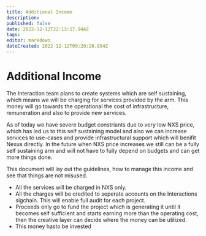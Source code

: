 ```yaml
---
title: Additional Income
description: 
published: false
date: 2022-12-12T22:13:17.944Z
tags: 
editor: markdown
dateCreated: 2022-12-12T09:20:20.854Z
---
```


# Additional Income
The Interaction team plans to create systems which are self sustaining, which means we will be charging for services provided by the arm. This money will go towards the operational the cost of infrastructure, remuneration and also to provide new services.

As of today we have severe budget constriants due to very low NXS price, which has led us to this self sustaining model and also we can increase services to use-cases and provide infrastructural support which will benifit Nexus directly. In the future when NXS price increases we still can be a fully self sustaining arm and will not have to fully depend on budgets and can get more things done.

This document will lay out the guidelines, how to manage this income and see that things are not misused.

- All the services will be charged in NXS only.
- All the charges will be credited to seperate accounts on the Interactions sigchain. This will enable full audit for each project.
- Proceeds only go to fund the project which is generating it until it becomes self sufficient and starts earning more than the operating cost, then the creative layer can decide where the money can be utilized.
- This money hasto be invested  


 